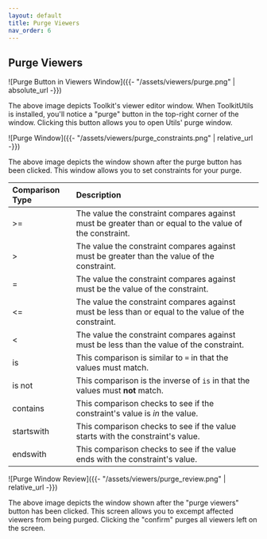 ```yaml
---
layout: default
title: Purge Viewers
nav_order: 6
---
```


## Purge Viewers

![Purge Button in Viewers Window]({{- "/assets/viewers/purge.png" | absolute_url -}})

The above image depicts Toolkit's viewer editor window. When ToolkitUtils
is installed, you'll notice a "purge" button in the top-right corner of
the window. Clicking this button allows you to open Utils' purge window.

![Purge Window]({{- "/assets/viewers/purge_constraints.png" | relative_url -}})

The above image depicts the window shown after the purge button has been
clicked. This window allows you to set constraints for your purge.

| Comparison Type | Description                                                                                             |
|:----------------|:--------------------------------------------------------------------------------------------------------|
| >=              | The value the constraint compares against must be greater than or equal to the value of the constraint. |
| >               | The value the constraint compares against must be greater than the value of the constraint.             |
| =               | The value the constraint compares against must be the value of the constraint.                          |
| <=              | The value the constraint compares against must be less than or equal to the value of the constraint.    |
| <               | The value the constraint compares against must be less than the value of the constraint.                |
| is              | This comparison is similar to `=` in that the values must match.                                        |
| is not          | This comparison is the inverse of `is` in that the values must **not** match.                           |
| contains        | This comparison checks to see if the constraint's value is _in_ the value.                              |
| startswith      | This comparison checks to see if the value starts with the constraint's value.                          |
| endswith        | This comparison checks to see if the value ends with the constraint's value.                            |

![Purge Window Review]({{- "/assets/viewers/purge_review.png" | relative_url -}})

The above image depicts the window shown after the "purge viewers" button
has been clicked. This screen allows you to excempt affected viewers from
being purged. Clicking the "confirm" purges all viewers left on the screen.
